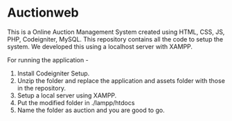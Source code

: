 # Auctionweb



This is a Online Auction Management System created using HTML, CSS, JS, PHP, Codeigniter, MySQL. This repository contains all the code to setup the system. We developed this using a localhost server with XAMPP.


For running the application -

1. Install Codeigniter Setup.
2. Unzip the folder and replace the application and assets folder with those in the repository.
3. Setup a local server using XAMPP.
4. Put the modified folder in ./lampp/htdocs
5. Name the folder as auction and you are good to go.
